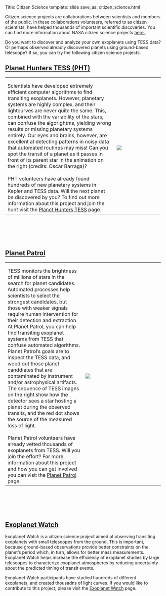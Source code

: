 Title: Citizen Science
template: slide
save_as: citizen_science.html

Citizen science projects are collaborations between scientists and members of the public. In these collaborations volunteers, referred to as citizen scientists, have helped thousands of important scientific discoveries. You can find more information about NASA citizen science projects <a href = "https://science.nasa.gov/citizen-science/" target = "_blank"> here </a>. 

Do you want to discover and analyze your own exoplanets using TESS data? Or perhaps observed alreadly discovered planets using ground-based telescope? If so, you can try the following citizen science projects. 

<section>
  <h2> <a href="https://www.zooniverse.org/projects/nora-dot-eisner/planet-hunters-tess" target="_blank">Planet Hunters TESS (PHT)</a> </h2>
  <table>
    <tr>
      <th colspan="2" style="font-size: 28px;"></th>
    </tr>
    <tr>
      <td width="70%">
        Scientists have developed extremely efficient computer algorithms to find transiting exoplanets. However, planetary systems are highly complex, and their lightcurves are never quite the same. This, combined with the variability of the stars, can confuse the algorightms, yielding wrong results or missing planetary systems entirely. Our eyes and brains, however, are excellent at detecting patterns in noisy data that automated routines may miss! Can you spot the transit of a planet as it passes in front of its parent star in the animation on the right (credits: Oscar Barraga)?
        <br></br>
        PHT volunteers have already found hundreds of new planetary systems in Kepler and TESS data. Will the next planet be discovered by you? To find out more information about this project and join the hunt visit the <a href="https://www.zooniverse.org/projects/nora-dot-eisner/planet-hunters-tess" target="_blank">Planet Hunters TESS</a> page.
      </td>
      <td width="70%"><img src="https://heasarc.gsfc.nasa.gov/docs/tess/images/transit.gif"></img></td>
    </tr>
  </table>
</section>

<br></br>
<br></br>

<section>
  <h2> <a href="https://www.zooniverse.org/projects/marckuchner/planet-patrol/" target="_blank">Planet Patrol</a> </h2>
  <table>
    <tr>
      <th colspan="2" style="font-size: 28px;"></th>
    </tr>
    <tr>
      <td width="50%">
        TESS monitors the brightness of millions of stars in the search for planet candidates. Automated processes help scientists to select the strongest candidates, but those with weaker signals require human intervention for their detection and extraction. At Planet Patrol, you can help find transiting exoplanet systems from TESS that confuse automated algorithms. Planet Patrol’s goals are to inspect the TESS data, and weed out those planet canddiates that are contaminated by instrument and/or astrophysical artifacts. The sequence of TESS images on the right show how the detector sees a star hosting a planet during the observed transits, and the red dot shows the source of the measured loss of light. 
        <br></br>
        Planet Patrol volunteers have already vetted thousands of exoplanets from TESS. Will you join the effort? For more information about this project and how you can get involved you can visit the <a href="https://www.zooniverse.org/projects/marckuchner/planet-patrol/" target="_blank">Planet Patrol</a> page.
      </td>
      <td width="100%"><img src="https://heasarc.gsfc.nasa.gov/docs/tess/images/transit2.gif"></img></td>
    </tr>
  </table>
</section>

<br></br>
<br></br>

<section>
  <h2><a href = "https://exoplanets.nasa.gov/exoplanet-watch/about-exoplanet-watch/overview/" target="_blank">Exoplanet Watch</a></h2>

  Exoplanet Watch is a citizen science project aimed at observing transiting exoplanets with small telescopes from the ground. This is important, because ground-based observations provide better constraints on the planet’s period which, in turn, allows for better mass measurements. Exoplanet Watch helps increase the efficiency of exoplanet studies by large telescopes to characterize exoplanet atmospheres by reducing uncertainty about the predicted timing of transit events. 
  
  Exoplanet Watch participants have studied hundreds of different exoplanets, and created thousadns of light curves. If you would like to contribute to this project, please visit the <a href = "https://exoplanets.nasa.gov/exoplanet-watch/about-exoplanet-watch/overview/" target="_blank">Exoplanet Watch</a> page.

</section>